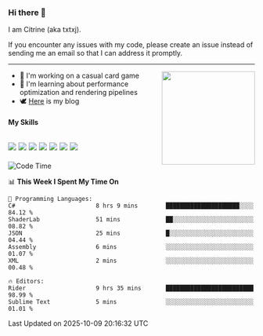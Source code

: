 ### Hi there 👋

I am Citrine (aka txtxj).

If you encounter any issues with my code, please create an issue instead of sending me an email so that I can address it promptly.

---

<img align="right" height="190" src="http://github-profile-summary-cards.vercel.app/api/cards/stats?username=txtxj&theme=vue">

- 🌱 I'm working on a casual card game
- 📖 I'm learning about performance optimization and rendering pipelines
- 🕊️ [Here](https://txtxj.top) is my blog

#### My Skills

![](https://img.shields.io/badge/Unity-000000?logo=unity&logoColor=fff)
![](https://img.shields.io/badge/C%23-239120?logo=csharp&logoColor=fff)
![](https://img.shields.io/badge/Python-3e74a2?logo=python&logoColor=fff)
![](https://img.shields.io/badge/C++-65318e?logo=cplusplus&logoColor=fff)
![](https://img.shields.io/badge/Vue-4FC08D?logo=vuedotjs&logoColor=fff)
![](https://img.shields.io/badge/Blender-f5792a?logo=blender&logoColor=fff)
![](https://img.shields.io/badge/MS%20SQL-cc2927?logo=microsoftsqlserver&logoColor=fff)
---

<!--START_SECTION:waka-->
![Code Time](http://img.shields.io/badge/Code%20Time-3%2C450%20hrs%2057%20mins-blue)

📊 **This Week I Spent My Time On** 

```text
💬 Programming Languages: 
C#                       8 hrs 9 mins        █████████████████████░░░░   84.12 % 
ShaderLab                51 mins             ██░░░░░░░░░░░░░░░░░░░░░░░   08.82 % 
JSON                     25 mins             █░░░░░░░░░░░░░░░░░░░░░░░░   04.44 % 
Assembly                 6 mins              ░░░░░░░░░░░░░░░░░░░░░░░░░   01.07 % 
XML                      2 mins              ░░░░░░░░░░░░░░░░░░░░░░░░░   00.48 % 

🔥 Editors: 
Rider                    9 hrs 35 mins       █████████████████████████   98.99 % 
Sublime Text             5 mins              ░░░░░░░░░░░░░░░░░░░░░░░░░   01.01 % 
```


 Last Updated on 2025-10-09 20:16:32 UTC
<!--END_SECTION:waka-->
